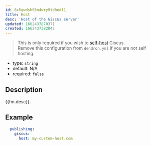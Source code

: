 ```yaml
---
id: 8x5qwdsh05n4wry9tdhedl1
title: Host
desc: 'Host of the Giscus server'
updated: 1662437870371
created: 1662437382842
---
```


> This is only required if you wish to [self-host](https://github.com/giscus/giscus/blob/main/SELF-HOSTING.md) Giscus.  
> Remove this configuration from `dendron.yml` if you are not self hosting.

- type: `string`
- default: N/A
- required: `false`

## Description

{{fm.desc}}.

## Example

```yml
  publishing:
    giscus:
      host: my-custom-host.com
```